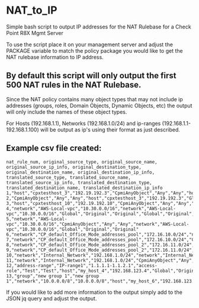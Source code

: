# NAT_to_IP
Simple bash script to output IP addresses for the NAT Rulebase for a Check Point R8X Mgmt Server

To use the script place it on your management server and adjust the PACKAGE variable to match the policy package you would
like to get the NAT rulebase information to IP address.

## By default this script will only output the first 500 NAT rules in the NAT Rulebase.

Since the NAT policy contains many object types that may not include ip addresses (groups, roles, Domain Objects, Dynamic Objects, etc)
the output will only include the names of these object types.

For Hosts (192.168.1.1), Networks (192.168.1.0/24) and ip-ranges (192.168.1.1-192.168.1.100) 
will be output as ip's using their format as just described.

## Example csv file created: 
```
nat_rule_num, original_source_type, original_source_name, original_source_ip_info, original_destination_type, original_destination_name, original_destination_ip_info, translated_source_type, translated_source_name, translated_source_ip_info, translated_destination_type, translated_destination_name, translated_destination_ip_info
1,"host","cpxtesthost_3","192.19.192.3","CpmiAnyObject","Any","Any","host","cpxtesthost_3","192.19.192.3","Global","Original","Original"
2,"CpmiAnyObject","Any","Any","host","cpxtesthost_3","192.19.192.3","Global","Original","Original","host","cpxtesthost_3","192.19.192.3"
3,"host","cpxtesthost_10","192.19.192.10","CpmiAnyObject","Any","Any","host","cpxtesthost_10","192.19.192.10","Global","Original","Original"
4,"network","AWS-Local-vpc","10.30.0.0/16","network","AWS-Local-vpc","10.30.0.0/16","Global","Original","Original","Global","Original","Original"
5,"network","AWS-Local-vpc","10.30.0.0/16","CpmiAnyObject","Any","Any","network","AWS-Local-vpc","10.30.0.0/16","Global","Original","Original"
6,"network","CP_default_Office_Mode_addresses_pool","172.16.10.0/24","network","CP_default_Office_Mode_addresses_pool","172.16.10.0/24","Global","Original","Original","Global","Original","Original"
7,"network","CP_default_Office_Mode_addresses_pool","172.16.10.0/24","CpmiAnyObject","Any","Any","network","CP_default_Office_Mode_addresses_pool","172.16.10.0/24","Global","Original","Original"
8,"network","CP_default_Office_Mode_addresses_pool_2","172.16.11.0/24","network","CP_default_Office_Mode_addresses_pool_2","172.16.11.0/24","Global","Original","Original","Global","Original","Original"
9,"network","CP_default_Office_Mode_addresses_pool_2","172.16.11.0/24","CpmiAnyObject","Any","Any","network","CP_default_Office_Mode_addresses_pool_2","172.16.11.0/24","Global","Original","Original"
10,"network","Internal_Network","192.168.1.0/24","network","Internal_Network","192.168.1.0/24","Global","Original","Original","Global","Original","Original"
11,"network","Internal_Network","192.168.1.0/24","CpmiAnyObject","Any","Any","network","Internal_Network","192.168.1.0/24","Global","Original","Original"
12,"address-range","IP-range1","1.1.1.1-1.1.2.1","access-role","Test","Test","host","my_host_4","192.168.123.4","Global","Original","Original"
13,"group","new group 1","new group 1","network","10.0.0.0/8","10.0.0.0/8","host","my_host_6","192.168.123.6","host","my_host_1","192.168.123.1"
```

If you would like to add more information to the output simply add to the JSON jq query and adjust the output.
